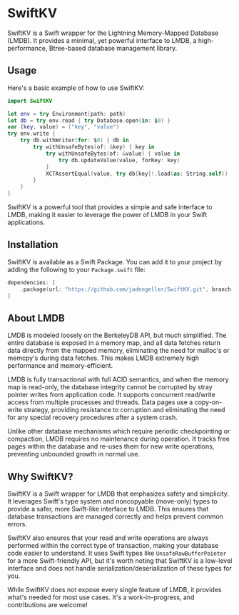 # SwiftKV

SwiftKV is a Swift wrapper for the Lightning Memory-Mapped Database (LMDB). It provides a minimal, yet powerful interface to LMDB, a high-performance, Btree-based database management library.

## Usage

Here's a basic example of how to use SwiftKV:

```swift
import SwiftKV

let env = try Environment(path: path)
let db = try env.read { try Database.open(in: $0) }
var (key, value) = ("key", "value")
try env.write {
    try db.withWriter(for: $0) { db in
        try withUnsafeBytes(of: &key) { key in
            try withUnsafeBytes(of: &value) { value in
                try db.updateValue(value, forKey: key)
            }
            XCTAssertEqual(value, try db[key]!.load(as: String.self))
        }
    }
}
```

SwiftKV is a powerful tool that provides a simple and safe interface to LMDB, making it easier to leverage the power of LMDB in your Swift applications.

## Installation

SwiftKV is available as a Swift Package. You can add it to your project by adding the following to your `Package.swift` file:

```swift
dependencies: [
    .package(url: "https://github.com/jadengeller/SwiftKV.git", branch: "main")
]
```

## About LMDB

LMDB is modeled loosely on the BerkeleyDB API, but much simplified. The entire database is exposed in a memory map, and all data fetches return data directly from the mapped memory, eliminating the need for malloc's or memcpy's during data fetches. This makes LMDB extremely high performance and memory-efficient.

LMDB is fully transactional with full ACID semantics, and when the memory map is read-only, the database integrity cannot be corrupted by stray pointer writes from application code. It supports concurrent read/write access from multiple processes and threads. Data pages use a copy-on-write strategy, providing resistance to corruption and eliminating the need for any special recovery procedures after a system crash.

Unlike other database mechanisms which require periodic checkpointing or compaction, LMDB requires no maintenance during operation. It tracks free pages within the database and re-uses them for new write operations, preventing unbounded growth in normal use.

## Why SwiftKV?

SwiftKV is a Swift wrapper for LMDB that emphasizes safety and simplicity. It leverages Swift's type system and noncopyable (move-only) types to provide a safer, more Swift-like interface to LMDB. This ensures that database transactions are managed correctly and helps prevent common errors.

SwiftKV also ensures that your read and write operations are always performed within the correct type of transaction, making your database code easier to understand. It uses Swift types like `UnsafeRawBufferPointer` for a more Swift-friendly API, but it's worth noting that SwiftKV is a low-level interface and does not handle serialization/deserialization of these types for you.

While SwiftKV does not expose every single feature of LMDB, it provides what's needed for most use cases. It's a work-in-progress, and contributions are welcome!

